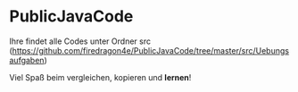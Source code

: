 # PublicJavaCode

Ihre findet alle Codes unter Ordner src (https://github.com/firedragon4e/PublicJavaCode/tree/master/src/Uebungsaufgaben)

Viel Spaß beim vergleichen, kopieren und **lernen**!
